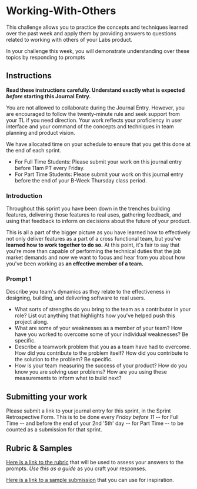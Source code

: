 # Working-With-Others

This challenge allows you to practice the concepts and techniques learned over the past week and apply them by providing answers to questions related to working with others of your Labs product.

In your challenge this week, you will demonstrate understanding over these topics by responding to prompts

## Instructions

**Read these instructions carefully. Understand exactly what is expected _before_ starting this Journal Entry.**

You are not allowed to collaborate during the Journal Entry. However, you are encouraged to follow the twenty-minute rule and seek support from your TL if you need direction. Your work reflects your proficiency in user interface and your command of the concepts and techniques in team planning and product vision.

We have allocated time on your schedule to ensure that you get this done at the end of each sprint.

- For Full Time Students: Please submit your work on this journal entry before 11am PT every Friday.
- For Part Time Students: Please submit your work on this journal entry before the end of your B-Week Thursday class period.

### Introduction

Throughout this sprint you have been down in the trenches building features, delivering those features to real uses, gathering feedback, and using that feedback to inform on decisions about the future of your product.

This is all a part of the bigger picture as you have learned how to effectively not only deliver features as a part of a cross functional team, but you've **learned how to work together to do so.** At this point, it's fair to say that you're more than capable of performing the technical duties that the job market demands and now we want to focus and hear from you about how you've been working as **an effective member of a team.**

### Prompt 1

Describe you team's dynamics as they relate to the effectiveness in designing, building, and delivering software to real users.

- What sorts of strengths do you bring to the team as a contributor in your role? List out anything that highlights how you've helped push this project along.
- What are some of your weaknesses as a member of your team? How have you worked to overcome some of your individual weaknesses? Be specific.
- Describe a teamwork problem that you as a team have had to overcome. How did you contribute to the problem itself? How did you contribute to the solution to the problem? Be specific.
- How is your team measuring the success of your product? How do you know you are solving user problems? How are you using these measurements to inform what to build next?

## Submitting your work

Please submit a link to your journal entry for this sprint, in the Sprint Retrospective Form. This is to be done every _Friday before 11_ -- for Full Time -- and before the end of your 2nd '5th' day -- for Part Time -- to be counted as a submission for that sprint.

## Rubric & Samples

[Here is a link to the rubric](https://www.notion.so/lambdaschool/2-2-Rubric-Working-with-Others-508531415d61499792d0e9c976196991) that will be used to assess your answers to the prompts. _Use this as a guide_ as you craft your responses.

[Here is a link to a sample submission](https://www.notion.so/lambdaschool/2-2-Working-With-Others-Contribution-Entry-1f87b452ab294f6aa65d3b41e4e2f9e1) that you can use for inspiration.
